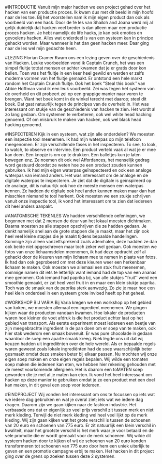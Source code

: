 #INTRODUCTIE
Vanuit mijn major hadden we een project gehad over het hacken van een productie proces. Ik kwam dus met dit beeld in mijn hoofd naar de les toe. Bij het voorstellen nam ik mijn eigen product dan ook als voorbeeld van een hack. 
Door de 1e les van Shailoh and Joana werd mij al gelijk duidelijk dat hacken veel breder is dan alleen maar een productie proces hacken. 
Je hebt namelijk de life hacks, je kan ook emoties en gevoelens hacken. Alles wat onderdeel is van een systeem kan in principe gehackt worden. Maar wanneer is het dan geen hacken meer. Daar ging naar de les wel mijn gedachte heen.


#LEZING
Florian Cramer Kwam ons een lezing geven over de geschiedenis van Hacken. Leuke voorbeelden vond ik Captain Crunch, het was een simpel fluitje totdat mensen er achter kwamen dat je er gratis door kon bellen. Toen was het fluitje in een keer heel gewild en werden er zelfs moderne vormen van het fluitje gemaakt. Er ontstond een hele markt rondom het Captain Crunch fluitje. Ook het boek ‘’Steal this book’’ van Abbie Hoffman vond ik een leuk voorbeeld. Zei was tegen het systeem van de overheid en dit probeert zei op een grappige manier naar voren te brengen. Want het boek komt in de winkel terecht met daarop; steel dit boek. Dat gaat natuurlijk tegen de principes van de overheid in. Het was interessant om stukje van de geschiedenis van hacken te zien. Het wordt al zo lang gedaan. Om systemen te verbeteren, ook wel white head hacking genoemd. Of om misbruik te maken van hacken, ook wel black head hacking genoemd.

#INSPECTEREN
Kijk in een systeem, wat zijn alle onderdelen?
We moesten een inspectie tool meenemen. Ik had mijn waterpas op mijn telefoon meegenomen. Er zijn verschillende fases in het inspecteren. To see, to look, to watch, to observe en intervine. Een product verteld vaak al wat je er mee kan doen. Een knopje is om op te drukken. Een balletjes kun je laten bewegen enz. Ze noemen dit ook wel Affordances, het menselijk gedrag word gestuurd doordat ze weten hoe ze een product zouden kunnen gebruiken.
Ik had mijn eigen waterpas geïnspecteerd en ook een analoge waterpas van iemand anders. Het was interessant om de analoge en de digitale waterpas te inspecteren. Je ziet dat de digitale is geïnspireerd op de analoge, dit is natuurlijk ook hoe de meeste mensen een waterpas kennen. Ze hadden de digitale ook heel ander kunnen maken maar dan had misschien niemand te tool herkent.
Ook moesten we een stukje schrijven vanuit onze inspectie tool, ik vond het interessant om te zien dat iedereen dit heel anders aanpakt.

#ANATOMISCHE TEKENLES
We hadden verschillende oefeningen, we begonnen met dat 2 mensen de deur van het lokaal moesten dichtmaken. Daarna moesten ze alle stappen opschrijven die ze hadden gedaan. Je denkt namelijk snel aan de grote stappen die je maakt, maar het zijn ook heel veel kleine stapjes die je maakt tijdens bepaalde handelingen. Sommige zijn alleen vanzelfsprekend zoals ademhalen, deze hadden ze dan ook beide niet opgeschreven maar toch zeker wel gedaan. Ook moesten we fotos van onze lichaamsdelen meenemen, ik had deze opdracht zelf al gehackt door de kleuren van mijn lichaam mee te nemen in plaats van fotos. Ik had dan ook geprobeerd om met deze kleuren weer een herkenbaar lichaam te maken. Ook moesten we allemaal een stuk fruit meenemen, sommige namen dit iets te letterlijk want iemand had de top van een ananas mee genomen. Ook iemand had paprika bij, van alle stukjes ‘’fruit’’ werd een smoothie gemaakt, er zat heel veel fruit in en maar een klein stukje paprika. Toch was de smaak van de paprika sterk aanwezig. Zo zie je maar hoe een heel klein onderdeel in een systeem grote invloed heeft op het geheel. 

#WORKSHOP BIJ VARIA
Bij Varia kregen we een workshop op het gebied van koken, we moesten allemaal een ingredient meenemen. We gingen kijken waar de producten vandaan kwamen. Hoe lokaler de producten waren hoe kleiner de voet afdruk is die het product achter laat op het gebied van transport. Als eerste experiment moest iedereen een beetje van zijn meegebrachte ingredient in de pan doen om er soep van te maken, ook hier stak wederom een smaak bovenuit. Er was pure chocolade in gedaan waardoor de soep een aparte smaak kreeg. Niek legde ons uit dat wij keuzen hadden uit ingrediënten over de hele wereld. Als er bepaalde regels waren geweest zoals lokale ingrediënten had de soep waarschijnlijk beter gesmaakt omdat deze smaken beter bij elkaar passen. Nu mochten wij onze eigen soep maken en onze eigen regels bepalen. Wij wilde een tomaten soep maken die iedereen kan eten, we hebben hier rekening gehouden met de meest voorkomende allergieën. Het is daarom een toMATEN soep geworden die je met al je maten kan eten. Ik vond het heel interessant om hacken op deze manier te gebruiken omdat je zo een product met een doel kan maken, in dit geval een soep voor iedereen.

#EINDPROJECT
Wij vonden het interessant om ons te focussen op iets wat we iedere dag gebruiken en wat je overal ziet; iets wat we iedere dag dragen. Daarom zijn we gaan kijken naar de fashion industrie. Het verbaasde ons dat er eigenlijk zo veel prijs verschil zit tussen merk en niet merk kleding. Terwijl de niet merk kleding wel heel veel lijkt op de merk kleding. Wij zijn gaan kijken wat het grote verschil is tussen de schoenen van 20 euro en schoenen van 775 euro. Er zit natuurlijk een klein verschil in kwaliteit, maar het grootste verschil is het merk waar je voor betaald en de vele promotie die er wordt gemaakt voor de merk schoenen. Wij wilde dit systeem hacken door te kijken of wij de schoenen van 20 euro konden transformeren tot schoenen van 775 euro door hem een uniek uiterlijk te geven en een promotie campagne erbij te maken. Het hacken in dit project ging over de grens op zoeken tussen deze 2 systemen.
